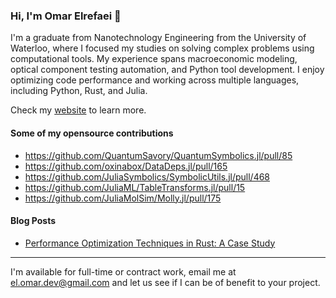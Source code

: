 ### Hi, I'm Omar Elrefaei 👋

I'm a graduate from Nanotechnology Engineering from the University of Waterloo, where I focused my studies on solving complex problems using computational tools. My experience spans macroeconomic modeling, optical component testing automation, and Python tool development. I enjoy optimizing code performance and working across multiple languages, including Python, Rust, and Julia.

Check my [website](https://omar-elrefaei.github.io/?source=Github_profile) to learn more.

#### Some of my opensource contributions
- https://github.com/QuantumSavory/QuantumSymbolics.jl/pull/85
- https://github.com/oxinabox/DataDeps.jl/pull/165
- https://github.com/JuliaSymbolics/SymbolicUtils.jl/pull/468
- https://github.com/JuliaML/TableTransforms.jl/pull/15
- https://github.com/JuliaMolSim/Molly.jl/pull/175

#### Blog Posts
- [Performance Optimization Techniques in Rust: A Case Study](https://omar-elrefaei.github.io/blog/rust-optimization.html)

---------------------

I'm available for full-time or contract work, email me at el.omar.dev@gmail.com and let us see if I can be of benefit to your project.

<!--

### 🔧 A few of my humble contributions:
- **Bank of Canada**: Contributed to rearchitecting a macroeconomic modeling tool, adding higher-order approximations and performance optimizations in Julia.
- **Lumentum**: Spearheaded the development of a data processing tool for optical component QA, reducing processing time by 80%.


### 🌱 I’m currently learning:
- Advanced Rust and CUDA for performance optimization.
- Deepening my expertise in molecular dynamics and density functional theory.


**Omar-Elrefaei/Omar-Elrefaei** is a ✨ _special_ ✨ repository because its `README.md` (this file) appears on your GitHub profile.

Here are some ideas to get you started:

- 🔭 I’m currently working on ...
- 🌱 I’m currently learning ...
- 👯 I’m looking to collaborate on ...
- 🤔 I’m looking for help with ...
- 💬 Ask me about ...
- 📫 How to reach me: ...
- 😄 Pronouns: ...
- ⚡ Fun fact: ...
-->
